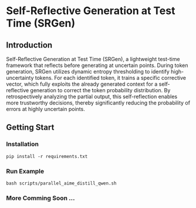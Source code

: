 # Self-Reflective Generation at Test Time (SRGen)

## Introduction

Self-Reflective Generation at Test Time (SRGen), a lightweight test-time framework that reflects before generating at uncertain points. During token generation, SRGen utilizes dynamic entropy thresholding to identify high-uncertainty tokens. For each identified token, it trains a specific corrective vector, which fully exploits the already generated context for a self-reflective generation to correct the token probability distribution. By retrospectively analyzing the partial output, this self-reflection enables more trustworthy decisions, thereby significantly reducing the probability of errors at highly uncertain points.

## Getting Start

### Installation

```shell
pip install -r requirements.txt
```

### Run Example
```shell
bash scripts/parallel_aime_distill_qwen.sh
```

### More Comming Soon ...